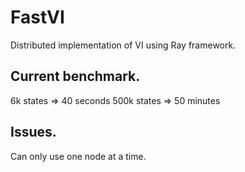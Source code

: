 # FastVI

Distributed implementation of VI using Ray framework.

## Current benchmark.

6k states => 40 seconds 
500k states => 50 minutes

## Issues.
Can only use one node at a time.  
